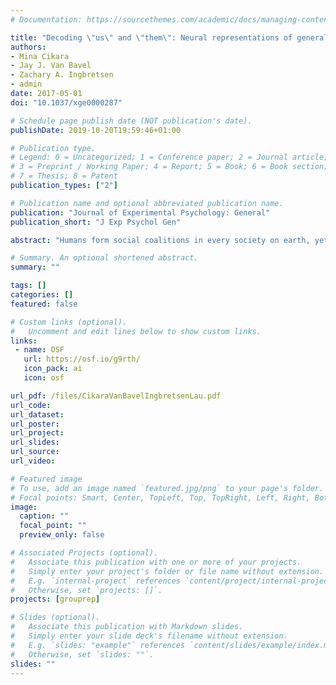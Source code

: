 ```yaml
---
# Documentation: https://sourcethemes.com/academic/docs/managing-content/

title: "Decoding \"us\" and \"them\": Neural representations of generalized group concepts"
authors:
- Mina Cikara
- Jay J. Van Bavel
- Zachary A. Ingbretsen 
- admin
date: 2017-05-01
doi: "10.1037/xge0000287"

# Schedule page publish date (NOT publication's date).
publishDate: 2019-10-20T19:59:46+01:00

# Publication type.
# Legend: 0 = Uncategorized; 1 = Conference paper; 2 = Journal article;
# 3 = Preprint / Working Paper; 4 = Report; 5 = Book; 6 = Book section;
# 7 = Thesis; 8 = Patent
publication_types: ["2"]

# Publication name and optional abbreviated publication name.
publication: "Journal of Experimental Psychology: General"
publication_short: "J Exp Psychol Gen"

abstract: "Humans form social coalitions in every society on earth, yet we know very little about how the general concepts us and them are represented in the brain. Evolutionary psychologists have argued that the human capacity for group affiliation is a byproduct of adaptations that evolved for tracking coalitions in general. These theories suggest that humans possess a common neural code for the concepts in-group and out-group, regardless of the category by which group boundaries are instantiated. The authors used multivoxel pattern analysis to identify the neural substrates of generalized group concept representations. They trained a classifier to encode how people represented the most basic instantiation of a specific social group (i.e., arbitrary teams created in the lab with no history of interaction or associated stereotypes) and tested how well the neural data decoded membership along an objectively orthogonal, real-world category (i.e., political parties). The dorsal anterior cingulate cortex/middle cingulate cortex and anterior insula were associated with representing groups across multiple social categories. Restricting the analyses to these regions in a separate sample of participants performing an explicit categorization task, the authors replicated cross-categorization classification in anterior insula. Classification accuracy across categories was driven predominantly by the correct categorization of in-group targets, consistent with theories indicating in-group preference is more central than out-group derogation to group perception and cognition. These findings highlight the extent to which social group concepts rely on domain-general circuitry associated with encoding stimuli's functional significance."

# Summary. An optional shortened abstract.
summary: ""

tags: []
categories: []
featured: false

# Custom links (optional).
#   Uncomment and edit lines below to show custom links.
links:
 - name: OSF
   url: https://osf.io/g9rth/
   icon_pack: ai
   icon: osf

url_pdf: /files/CikaraVanBavelIngbretsenLau.pdf
url_code:
url_dataset:  
url_poster:
url_project:
url_slides:
url_source:
url_video:

# Featured image
# To use, add an image named `featured.jpg/png` to your page's folder. 
# Focal points: Smart, Center, TopLeft, Top, TopRight, Left, Right, BottomLeft, Bottom, BottomRight.
image:
  caption: ""
  focal_point: ""
  preview_only: false

# Associated Projects (optional).
#   Associate this publication with one or more of your projects.
#   Simply enter your project's folder or file name without extension.
#   E.g. `internal-project` references `content/project/internal-project/index.md`.
#   Otherwise, set `projects: []`.
projects: [grouprep]

# Slides (optional).
#   Associate this publication with Markdown slides.
#   Simply enter your slide deck's filename without extension.
#   E.g. `slides: "example"` references `content/slides/example/index.md`.
#   Otherwise, set `slides: ""`.
slides: ""
---
```

